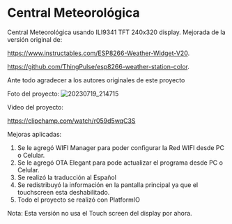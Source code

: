 # Central Meteorológica
Central Meteorológica usando ILI9341 TFT 240x320 display. Mejorada de la versión original de:

https://www.instructables.com/ESP8266-Weather-Widget-V20.




https://github.com/ThingPulse/esp8266-weather-station-color.

Ante todo agradecer a los autores originales de este proyecto

Foto del proyecto:
![20230719_214715](https://github.com/villafapd/ClimaMza/assets/61601667/b23426ba-06c6-40fd-b9dd-08b7271ce15c)


Video del proyecto:

https://clipchamp.com/watch/r059d5wqC3S





Mejoras aplicadas:
1) Se le agregó WIFI Manager para poder configurar la Red WIFI desde PC o Celular.
2) Se le agregó OTA Elegant para pode actualizar el programa desde PC o Celular.
3) Se realizó la traducción al Español
4) Se redistribuyó la información en la pantalla principal ya que el touchscreen esta deshabilitado.
5) Todo el proyecto se realizó con PlatformIO


Nota: Esta versión no usa el Touch screen del display por ahora.

